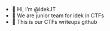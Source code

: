 - 👋 Hi, I’m @idekJT
- 👀 We are junior team for idek in CTFs
- 🌱 This is our CTFs writeups github


<!---
idekJT/idekJT is a ✨ special ✨ repository because its `README.md` (this file) appears on your GitHub profile.
You can click the Preview link to take a look at your changes.
--->
